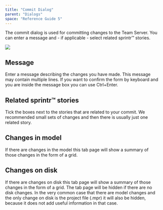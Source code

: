 ```yaml
---
title: "Commit Dialog"
parent: "Dialogs"
space: "Reference Guide 5"
---
```

The commit dialog is used for committing changes to the Team Server. You can enter a message and - if applicable - select related sprintr™ stories.

![](attachments/524304/688179.png)

## Message

Enter a message describing the changes you have made. This message may contain multiple lines. If you want to confirm the form by keyboard and you are inside the message box you can use Ctrl+Enter.

## Related sprintr™ stories

Tick the boxes next to the stories that are related to your commit. We recommended small sets of changes and then there is usually just one related story.

## Changes in model

If there are changes in the model this tab page will show a summary of those changes in the form of a grid.

## Changes on disk

If there are changes on disk this tab page will show a summary of those changes in the form of a grid. The tab page will be hidden if there are no disk changes. In the very common case that there are model changes and the only change on disk is the project file (.mpr) it will also be hidden, because it does not add useful information in that case.
